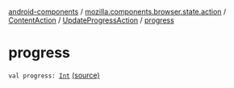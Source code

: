 [android-components](../../../index.md) / [mozilla.components.browser.state.action](../../index.md) / [ContentAction](../index.md) / [UpdateProgressAction](index.md) / [progress](./progress.md)

# progress

`val progress: `[`Int`](https://kotlinlang.org/api/latest/jvm/stdlib/kotlin/-int/index.html) [(source)](https://github.com/mozilla-mobile/android-components/blob/master/components/browser/state/src/main/java/mozilla/components/browser/state/action/BrowserAction.kt#L163)